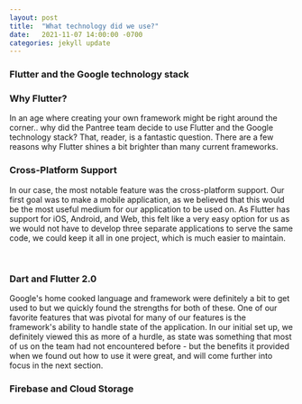 ```yaml
---
layout: post
title:  "What technology did we use?"
date:   2021-11-07 14:00:00 -0700
categories: jekyll update
---
```


### Flutter and the Google technology stack

### Why Flutter?
In an age where creating your own framework might be right around the corner.. why did the Pantree team decide to use Flutter and the Google technology stack? That, reader, is a fantastic question. There are a few reasons why Flutter shines a bit brighter than many current frameworks. 

### Cross-Platform Support
In our case, the most notable feature was the cross-platform support. Our first goal was to make a mobile application, as we believed that this would be the most useful medium for our application to be used on. As Flutter has support for iOS, Android, and Web, this felt like a very easy option for us as we would not have to develop three separate applications to serve the same code, we could keep it all in one project, which is much easier to maintain. 

&nbsp;

### Dart and Flutter 2.0
Google's home cooked language and framework were definitely a bit to get used to but we quickly found the strengths for both of these. One of our favorite features that was pivotal for many of our features is the framework's ability to handle state of the application. In our initial set up, we definitely viewed this as more of a hurdle, as state was something that most of us on the team had not encountered before - but the benefits it provided when we found out how to use it were great, and will come further into focus in the next section.

### Firebase and Cloud Storage
